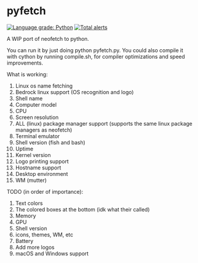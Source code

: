 # pyfetch
[![Language grade: Python](https://img.shields.io/lgtm/grade/python/g/Titaniumtown/pyfetch.svg?logo=lgtm&logoWidth=18)](https://lgtm.com/projects/g/Titaniumtown/pyfetch/context:python)
[![Total alerts](https://img.shields.io/lgtm/alerts/g/Titaniumtown/pyfetch.svg?logo=lgtm&logoWidth=18)](https://lgtm.com/projects/g/Titaniumtown/pyfetch/alerts/)

A WIP port of neofetch to python.

You can run it by just doing python pyfetch.py. You could also compile it with cython by running compile.sh, for compiler optimizations and speed improvements.

What is working:
1. Linux os name fetching
2. Bedrock linux support (OS recognition and logo)
3. Shell name
4. Computer model
5. CPU
6. Screen resolution
7. ALL (linux) package manager support (supports the same linux package managers as neofetch)
8. Terminal emulator
9. Shell version (fish and bash)
10. Uptime
11. Kernel version
12. Logo printing support
13. Hostname support
14. Desktop environment
15. WM (mutter)

TODO (in order of importance):
1. Text colors
2. The colored boxes at the bottom (idk what their called)
3. Memory
4. GPU
5. Shell version
6. icons, themes, WM, etc
7. Battery
8. Add more logos
9. macOS and Windows support
